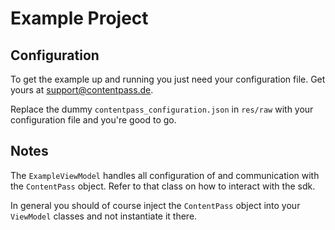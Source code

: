 # Example Project

## Configuration

To get the example up and running you just need your configuration file. Get yours at [support@contentpass.de](support@contentpass.de).

Replace the dummy `contentpass_configuration.json` in `res/raw` with your configuration file and you're good to go.


## Notes

The `ExampleViewModel` handles all configuration of and communication with the `ContentPass` object. Refer to that class on how to interact with the sdk.

In general you should of course inject the `ContentPass` object into your `ViewModel` classes and not instantiate it there. 